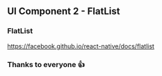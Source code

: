 ## UI Component 2 - FlatList

### FlatList
https://facebook.github.io/react-native/docs/flatlist




### Thanks to everyone :+1:
